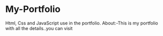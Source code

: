 # My-Portfolio
Html, Css and JavaScript use in the portfolio.
About:-This is my portfolio with all the details..you can visit 
